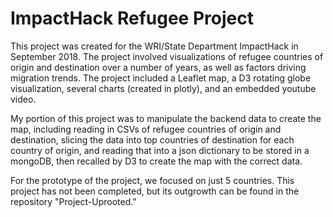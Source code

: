 # ImpactHack Refugee Project

This project was created for the WRI/State Department ImpactHack in September 2018. The project involved visualizations of refugee countries of origin and destination over a number of years, as well as factors driving migration trends. The project included a Leaflet map, a D3 rotating globe visualization, several charts (created in plotly), and an embedded youtube video.

My portion of this project was to manipulate the backend data to create the map, including reading in CSVs of refugee countries of origin and destination, slicing the data into top countries of destination for each country of origin, and reading that into a json dictionary to be stored in a mongoDB, then recalled by D3 to create the map with the correct data.

For the prototype of the project, we focused on just 5 countries. This project has not been completed, but its outgrowth can be found in the repository "Project-Uprooted."
